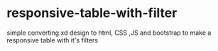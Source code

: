 # responsive-table-with-filter
simple converting xd design to html, CSS ,JS and bootstrap to make a responsive table with it's filters
